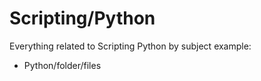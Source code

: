 # Scripting/Python
Everything related to Scripting Python by subject
example: 
- Python/folder/files

